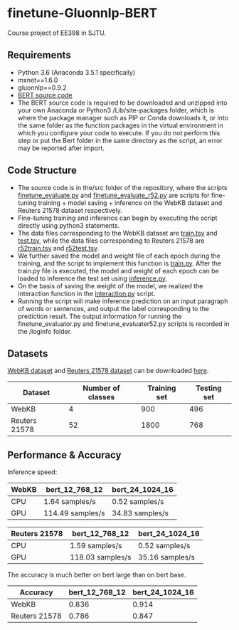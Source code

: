 # finetune-Gluonnlp-BERT
Course project of EE398 in SJTU.
## Requirements
- Python 3.6 (Anaconda 3.5.1 specifically)
- mxnet==1.6.0
- gluonnlp==0.9.2
- [BERT source code](https://gluon-nlp.mxnet.io/model_zoo/bert/index.html) 
- The BERT source code is required to be downloaded and unzipped into your own Anaconda or Python3 /Lib/site-packages folder, which is where the package manager such as PIP or Conda downloads it, or into the same folder as the function packages in the virtual environment in which you configure your code to execute. If you do not perform this step or put the Bert folder in the same directory as the script, an error may be reported after import.
## Code Structure
- The source code is in the/src folder of the repository, where the scripts [finetune_evaluate.py](https://github.com/wygsjtu/finetune-Gluonnlp-BERT/blob/master/src/finetune_evaluate.py) and [finetune_evaluate_r52.py](https://github.com/wygsjtu/finetune-Gluonnlp-BERT/blob/master/src/finetune_evaluate_r52.py) are scripts for fine-tuning training + model saving + inference on the WebKB dataset and Reuters 21578 dataset respectively. 
- Fine-tuning training and inference can begin by executing the script directly using python3 statements. 
- The data files corresponding to the WebKB dataset are [train.tsv](https://github.com/wygsjtu/finetune-Gluonnlp-BERT/blob/master/src/train.tsv) and [test.tsv](https://github.com/wygsjtu/finetune-Gluonnlp-BERT/blob/master/src/test.tsv), while the data files corresponding to Reuters 21578 are [r52train.tsv](https://github.com/wygsjtu/finetune-Gluonnlp-BERT/blob/master/src/r52train.tsv) and [r52test.tsv](https://github.com/wygsjtu/finetune-Gluonnlp-BERT/blob/master/src/r52test.tsv). 
- We further saved the model and weight file of each epoch during the training, and the script to implement this function is [train.py](https://github.com/wygsjtu/finetune-Gluonnlp-BERT/blob/master/src/train.py). After the train.py file is executed, the model and weight of each epoch can be loaded to inference the test set using [inference.py](https://github.com/wygsjtu/finetune-Gluonnlp-BERT/blob/master/src/inference.py). 
- On the basis of saving the weight of the model, we realized the interaction function in the [interaction.py](https://github.com/wygsjtu/finetune-Gluonnlp-BERT/blob/master/src/interaction.py) script. 
- Running the script will make inference prediction on an input paragraph of words or sentences, and output the label corresponding to the prediction result. The output information for running the finetune_evaluator.py and finetune_evaluater52.py scripts is recorded in the /loginfo folder.
## Datasets
[WebKB dataset](http://www.google.com/url?q=http%3A%2F%2Fwww.cs.cmu.edu%2Fafs%2Fcs.cmu.edu%2Fproject%2Ftheo-20%2Fwww%2Fdata%2F&sa=D&sntz=1&usg=AFQjCNEOrlUR_oci7gC1zHrEjGG7ujksqQ) and [Reuters 21578 dataset](http://www.google.com/url?q=http%3A%2F%2Fwww.daviddlewis.com%2Fresources%2Ftestcollections%2Freuters21578%2F&sa=D&sntz=1&usg=AFQjCNEaq3FcnH_SctlxbLcIWWehjWDpFA) can be downloaded [here](https://drive.google.com/drive/folders/1p3-IeJ1MMAdtjBEtOj3RMIvuYtaGkjpi?usp=sharing).

| Dataset | Number of classes | Training set | Testing set |
| ------ | ------ | ------ | ------ |
| WebKB | 4 | 900 | 496 |
| Reuters 21578 | 52 | 1800 | 768 |

## Performance & Accuracy
Inference speed:

| WebKB | bert_12_768_12 | bert_24_1024_16 |
| ------ | ------ | ------ |
| CPU | 1.64 samples/s | 0.52 samples/s |
| GPU | 114.49 samples/s | 34.83 samples/s |

| Reuters 21578 | bert_12_768_12 | bert_24_1024_16 |
| ------ | ------ | ------ |
| CPU | 1.59 samples/s | 0.52 samples/s |
| GPU | 118.03 samples/s | 35.16 samples/s |

The accuracy is much better on bert large than on bert base. 

| Accuracy | bert_12_768_12 | bert_24_1024_16 |
| ------ | ------ | ------ |
| WebKB | 0.836 | 0.914 |
| Reuters 21578 | 0.786 | 0.847 |
